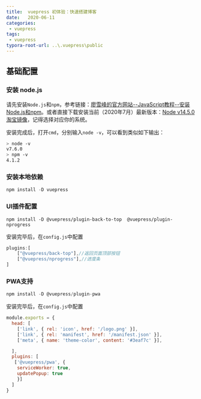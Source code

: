 ```yaml
---
title:  vuepress 初体验：快速搭建博客
date:   2020-06-11
categories: 
 - vuepress
tags: 
 - vuepress
typora-root-url: ..\.vuepress\public
---
```


## 基础配置

### 安装 node.js

请先安装`Node.js`和`npm`，参考链接：[廖雪峰的官方网站--JavaScript教程--安装Node.js和npm](https://www.liaoxuefeng.com/wiki/1022910821149312/1023025597810528)。或者直接下载安装当前（2020年7月）最新版本：[Node v14.5.0 淘宝镜像](https://npm.taobao.org/mirrors/node/v14.5.0/)，记得选择对应你的系统。

安装完成后，打开`cmd`，分别输入`node -v`，可以看到类似如下输出：

```bash
> node -v
v7.6.0
> npm -v
4.1.2
```

### 安装本地依赖

```js
npm install -D vuepress
```

### UI插件配置

```npm install -D @vuepress/plugin-back-to-top  @vuepress/plugin-nprogress```

安装完毕后，在`config.js`中配置

```js
plugins:[
    ["@vuepress/back-top"],//返回页面顶部按钮
    ["@vuepress/nprogress"],//进度条
]
```

### PWA支持

```js
npm install -D @vuepress/plugin-pwa
```
安装完毕后，在`config.js`中配置
```js
module.exports = {
  head: [
    ['link', { rel: 'icon', href: '/logo.png' }],
    ['link', { rel: 'manifest', href: '/manifest.json' }],
    ['meta', { name: 'theme-color', content: '#3eaf7c' }],

  ],
  plugins: [
   ['@vuepress/pwa', {
    serviceWorker: true,
    updatePopup: true
  	}]
  ]
}
```

